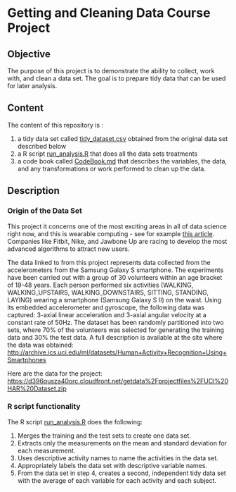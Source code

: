 # Getting and Cleaning Data Course Project

## Objective
The purpose of this project is to demonstrate the ability to collect, work with, and clean a data set. 
The goal is to prepare tidy data that can be used for later analysis. 

## Content
The content of this repository is : 
1) a tidy data set called [tidy_dataset.csv](https://github.com/icatana/GetAndCleanDataAssignment/blob/master/tidy_dataset.csv) obtained from the original data set described below
2) a R script [run_analysis.R](https://github.com/icatana/GetAndCleanDataAssignment/blob/master/run_analysis.R) that does all the data sets treatments
3) a code book called [CodeBook.md](https://github.com/icatana/GetAndCleanDataAssignment/blob/master/CodeBook.md) that describes the variables, the data, and any transformations or work performed to clean up the data.

## Description

### Origin of the Data Set
This project it concerns one of the most exciting areas in all of data science right now, and this is wearable computing - see for example [this article](http://www.insideactivitytracking.com/data-science-activity-tracking-and-the-battle-for-the-worlds-top-sports-brand/). Companies like Fitbit, Nike, and Jawbone Up are racing to develop the most advanced algorithms to attract new users. 

The data linked to from this project represents data collected from the accelerometers from the Samsung Galaxy S smartphone. 
The experiments have been carried out with a group of 30 volunteers within an age bracket of 19-48 years. Each person performed six activities (WALKING, WALKING_UPSTAIRS, WALKING_DOWNSTAIRS, SITTING, STANDING, LAYING) wearing a smartphone (Samsung Galaxy S II) on the waist. Using its embedded accelerometer and gyroscope, the following data was captured: 3-axial linear acceleration and 3-axial angular velocity at a constant rate of 50Hz. The dataset has been randomly partitioned into two sets, where 70% of the volunteers was selected for generating the training data and 30% the test data. 
A full description is available at the site where the data was obtained:
http://archive.ics.uci.edu/ml/datasets/Human+Activity+Recognition+Using+Smartphones

Here are the data for the project:
https://d396qusza40orc.cloudfront.net/getdata%2Fprojectfiles%2FUCI%20HAR%20Dataset.zip

### R script functionality
The R script [run_analysis.R](https://github.com/icatana/GetAndCleanDataAssignment/blob/master/run_analysis.R) does the following:
1) Merges the training and the test sets to create one data set.
2) Extracts only the measurements on the mean and standard deviation for each measurement.
3) Uses descriptive activity names to name the activities in the data set.
4) Appropriately labels the data set with descriptive variable names.
5) From the data set in step 4, creates a second, independent tidy data set with the average of each variable for each activity and each subject.
